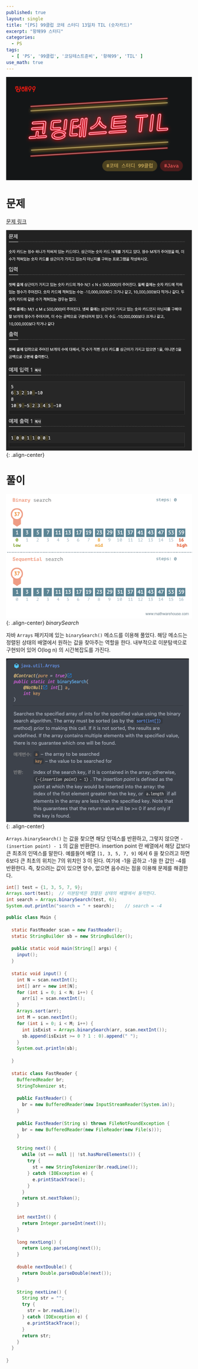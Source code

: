 ```yaml
---
published: true
layout: single
title: "[PS] 99클럽 코테 스터디 13일차 TIL (숫자카드)"
excerpt: "항해99 스터디"
categories:
  - PS
tags:
  - [ 'PS', '99클럽', '코딩테스트준비', '항해99', 'TIL' ]
use_math: true
---
```


![img_3.png](https://github.com/zhtmr/static-files-for-posting/blob/main/static-files-for-posting/20240722/99club_TIL_thumbnail/%EA%B8%B0%EB%B3%B8%ED%98%951_java.png?raw=true)

# 문제 

[문제 링크](https://www.acmicpc.net/problem/10815)

![img_3.png](https://github.com/zhtmr/static-files-for-posting/blob/main/static-files-for-posting/20240803/ex.png?raw=true){: .align-center}

# 풀이
![](https://github.com/zhtmr/static-files-for-posting/blob/main/static-files-for-posting/20240803/binary-and-linear-search-animations.gif?raw=true){: .align-center}
*binarySearch*

자바 `Arrays` 패키지에 있는 `binarySearch()` 메소드를 이용해 풀었다. 해당 메소드는 정렬된 상태의 배열에서 원하는 값을 찾아주는 역할을 한다.
내부적으로 이분탐색으로 구현되어 있어 O(log n) 의 시간복잡도를 가진다.

![img_3.png](https://github.com/zhtmr/static-files-for-posting/blob/main/static-files-for-posting/20240803/arrays_binarysearch.png?raw=true){: .align-center}

`Arrays.binarySearch()` 는 값을 찾으면 해당 인덱스를 반환하고, 그렇지 않으면 `-(insertion point) - 1` 의 값을 반환한다.
insertion point 란 배열에서 해당 값보다 큰 최초의 인덱스를 말한다. 예를들어 배열 `[1, 3, 5, 7, 9]` 에서 6 을 찾으려고 하면 6보다 큰 최초의 위치는 7의 위치인 3 이 된다. 여기에 -1을 곱하고 -1을 한 값인 -4를 반환한다.
즉, 찾으려는 값이 있으면 양수, 없으면 음수라는 점을 이용해 문제를 해결한다.

```java
int[] test = {1, 3, 5, 7, 9};
Arrays.sort(test);  // 이분탐색은 정렬된 상태의 배열에서 동작한다.
int search = Arrays.binarySearch(test, 6);
System.out.println("search = " + search);    // search = -4
```

```java
public class Main {

  static FastReader scan = new FastReader();
  static StringBuilder sb = new StringBuilder();

  public static void main(String[] args) {
    input();
  }

  static void input() {
    int N = scan.nextInt();
    int[] arr = new int[N];
    for (int i = 0; i < N; i++) {
      arr[i] = scan.nextInt();
    }
    Arrays.sort(arr);
    int M = scan.nextInt();
    for (int i = 0; i < M; i++) {
      int isExist = Arrays.binarySearch(arr, scan.nextInt());
      sb.append(isExist >= 0 ? 1 : 0).append(" ");
    }
    System.out.println(sb);

  }

  static class FastReader {
    BufferedReader br;
    StringTokenizer st;

    public FastReader() {
      br = new BufferedReader(new InputStreamReader(System.in));
    }

    public FastReader(String s) throws FileNotFoundException {
      br = new BufferedReader(new FileReader(new File(s)));
    }

    String next() {
      while (st == null || !st.hasMoreElements()) {
        try {
          st = new StringTokenizer(br.readLine());
        } catch (IOException e) {
          e.printStackTrace();
        }
      }
      return st.nextToken();
    }

    int nextInt() {
      return Integer.parseInt(next());
    }

    long nextLong() {
      return Long.parseLong(next());
    }

    double nextDouble() {
      return Double.parseDouble(next());
    }

    String nextLine() {
      String str = "";
      try {
        str = br.readLine();
      } catch (IOException e) {
        e.printStackTrace();
      }
      return str;
    }
  }

}
```